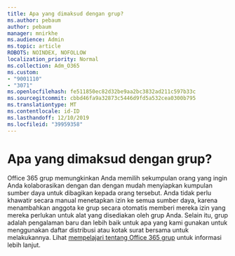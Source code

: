 ```yaml
---
title: Apa yang dimaksud dengan grup?
ms.author: pebaum
author: pebaum
manager: mnirkhe
ms.audience: Admin
ms.topic: article
ROBOTS: NOINDEX, NOFOLLOW
localization_priority: Normal
ms.collection: Adm_O365
ms.custom:
- "9001110"
- "3071"
ms.openlocfilehash: fe511850ec82d32be9aa2bc3832ad211c597b33c
ms.sourcegitcommit: cbbd46fa9a32873c5446d9fd5a532cea0300b795
ms.translationtype: MT
ms.contentlocale: id-ID
ms.lasthandoff: 12/10/2019
ms.locfileid: "39959358"
---
```

# <a name="what-are-groups"></a>Apa yang dimaksud dengan grup?

Office 365 grup memungkinkan Anda memilih sekumpulan orang yang ingin Anda kolaborasikan dengan dan dengan mudah menyiapkan kumpulan sumber daya untuk dibagikan kepada orang tersebut. Anda tidak perlu khawatir secara manual menetapkan izin ke semua sumber daya, karena menambahkan anggota ke grup secara otomatis memberi mereka izin yang mereka perlukan untuk alat yang disediakan oleh grup Anda. Selain itu, grup adalah pengalaman baru dan lebih baik untuk apa yang kami gunakan untuk menggunakan daftar distribusi atau kotak surat bersama untuk melakukannya.  Lihat [mempelajari tentang Office 365 grup](https://support.office.com/article/b565caa1-5c40-40ef-9915-60fdb2d97fa2) untuk informasi lebih lanjut. 